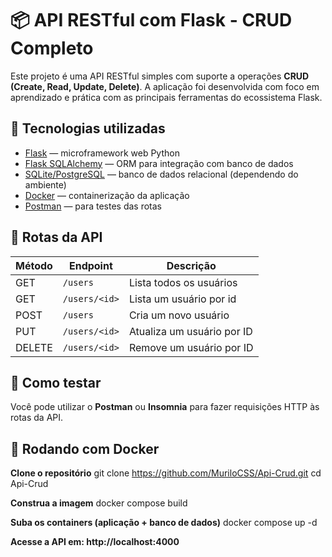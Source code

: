 # 📦 API RESTful com Flask - CRUD Completo

Este projeto é uma API RESTful simples com suporte a operações **CRUD (Create, Read, Update, Delete)**. A aplicação foi desenvolvida com foco em aprendizado e prática com as principais ferramentas do ecossistema Flask.

## 🚀 Tecnologias utilizadas

- [Flask](https://flask.palletsprojects.com/) — microframework web Python
- [Flask SQLAlchemy](https://flask-sqlalchemy.palletsprojects.com/) — ORM para integração com banco de dados
- [SQLite/PostgreSQL](https://www.sqlite.org/index.html) — banco de dados relacional (dependendo do ambiente)
- [Docker](https://www.docker.com/) — containerização da aplicação
- [Postman](https://www.postman.com/) — para testes das rotas

## 📡 Rotas da API

| Método | Endpoint        | Descrição                  |
|--------|------------------|-----------------------------|
| GET    | `/users`         | Lista todos os usuários     |
| GET    | `/users/<id>`    | Lista um usuário por id     |
| POST   | `/users`         | Cria um novo usuário        |
| PUT    | `/users/<id>`    | Atualiza um usuário por ID  |
| DELETE | `/users/<id>`    | Remove um usuário por ID    |

## 🧪 Como testar

Você pode utilizar o **Postman** ou **Insomnia** para fazer requisições HTTP às rotas da API.

## 🐳 Rodando com Docker

**Clone o repositório**
git clone https://github.com/MuriloCSS/Api-Crud.git
cd Api-Crud

**Construa a imagem**
docker compose build

**Suba os containers (aplicação + banco de dados)**
docker compose up -d

**Acesse a API em: http://localhost:4000**


